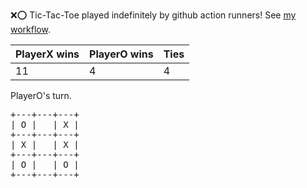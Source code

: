 :x::o: Tic-Tac-Toe played indefinitely by github action runners! See [my workflow](.github/workflows/play.yaml).

|PlayerX wins|PlayerO wins|Ties|
|-|-|-|
|11|4|4|

PlayerO's turn.

<pre>
+---+---+---+
| O |   | X |
+---+---+---+
| X |   | X |
+---+---+---+
| O |   | O |
+---+---+---+
</pre>
